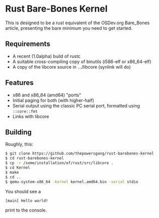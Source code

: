 Rust Bare-Bones Kernel
=====

This is designed to be a rust equivalent of the OSDev.org Bare\_Bones article, presenting the bare minimum you need to get started.


Requirements
---
* A recent (1.0alpha) build of rustc
* A suitable cross-compiling copy of binutils (i586-elf or x86\_64-elf)
* A copy of the libcore source in .../libcore (synlink will do)


Features
---
* x86 and x86\_64 (amd64) "ports"
* Initial paging for both (with higher-half)
* Serial output using the classic PC serial port, formatted using `::core::fmt`
* Links with libcore

Building
---

Roughly, this:

```bash
$ git clone https://github.com/thepowersgang/rust-barebones-kernel
$ cd rust-barebones-kernel
$ cp -r /some/installation/of/rust/src/libcore .
$ cd Kernel
$ make
$ cd ..
$ qemu-system-x86_64 -kernel kernel.amd64.bin -serial stdio
```

You should see a 

```text
[main] Hello world!
```

print to the console.

